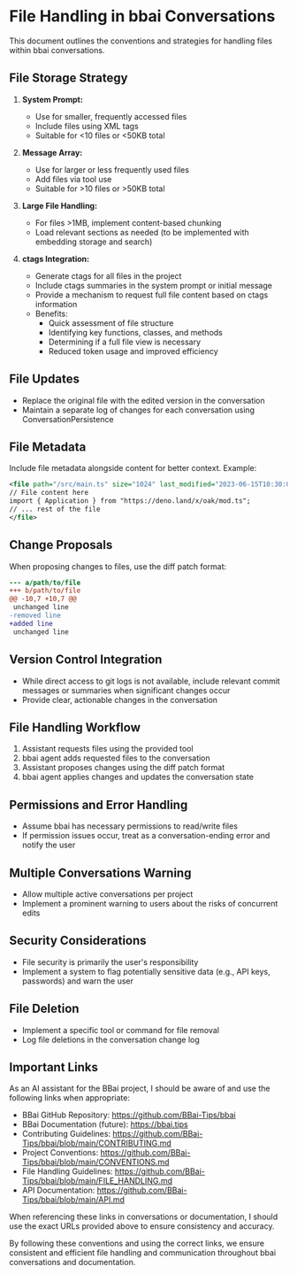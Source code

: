 # File Handling in bbai Conversations

This document outlines the conventions and strategies for handling files within bbai conversations.

## File Storage Strategy

1. **System Prompt:**
   - Use for smaller, frequently accessed files
   - Include files using XML tags
   - Suitable for <10 files or <50KB total

2. **Message Array:**
   - Use for larger or less frequently used files
   - Add files via tool use
   - Suitable for >10 files or >50KB total

3. **Large File Handling:**
   - For files >1MB, implement content-based chunking
   - Load relevant sections as needed (to be implemented with embedding storage and search)

4. **ctags Integration:**
   - Generate ctags for all files in the project
   - Include ctags summaries in the system prompt or initial message
   - Provide a mechanism to request full file content based on ctags information
   - Benefits:
     - Quick assessment of file structure
     - Identifying key functions, classes, and methods
     - Determining if a full file view is necessary
     - Reduced token usage and improved efficiency

## File Updates

- Replace the original file with the edited version in the conversation
- Maintain a separate log of changes for each conversation using ConversationPersistence

## File Metadata

Include file metadata alongside content for better context. Example:

```xml
<file path="/src/main.ts" size="1024" last_modified="2023-06-15T10:30:00Z">
// File content here
import { Application } from "https://deno.land/x/oak/mod.ts";
// ... rest of the file
</file>
```

## Change Proposals

When proposing changes to files, use the diff patch format:

```diff
--- a/path/to/file
+++ b/path/to/file
@@ -10,7 +10,7 @@
 unchanged line
-removed line
+added line
 unchanged line
```

## Version Control Integration

- While direct access to git logs is not available, include relevant commit messages or summaries when significant changes occur
- Provide clear, actionable changes in the conversation

## File Handling Workflow

1. Assistant requests files using the provided tool
2. bbai agent adds requested files to the conversation
3. Assistant proposes changes using the diff patch format
4. bbai agent applies changes and updates the conversation state

## Permissions and Error Handling

- Assume bbai has necessary permissions to read/write files
- If permission issues occur, treat as a conversation-ending error and notify the user

## Multiple Conversations Warning

- Allow multiple active conversations per project
- Implement a prominent warning to users about the risks of concurrent edits

## Security Considerations

- File security is primarily the user's responsibility
- Implement a system to flag potentially sensitive data (e.g., API keys, passwords) and warn the user

## File Deletion

- Implement a specific tool or command for file removal
- Log file deletions in the conversation change log

## Important Links

As an AI assistant for the BBai project, I should be aware of and use the following links when appropriate:

- BBai GitHub Repository: https://github.com/BBai-Tips/bbai
- BBai Documentation (future): https://bbai.tips
- Contributing Guidelines: https://github.com/BBai-Tips/bbai/blob/main/CONTRIBUTING.md
- Project Conventions: https://github.com/BBai-Tips/bbai/blob/main/CONVENTIONS.md
- File Handling Guidelines: https://github.com/BBai-Tips/bbai/blob/main/FILE_HANDLING.md
- API Documentation: https://github.com/BBai-Tips/bbai/blob/main/API.md

When referencing these links in conversations or documentation, I should use the exact URLs provided above to ensure consistency and accuracy.

By following these conventions and using the correct links, we ensure consistent and efficient file handling and communication throughout bbai conversations and documentation.
